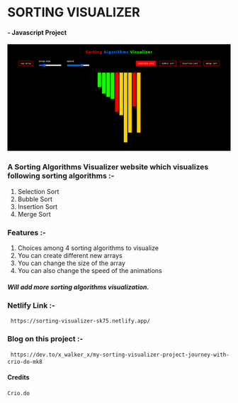 # SORTING VISUALIZER
####      - Javascript Project

![Site Image](./sorting_visualizer.png?raw=true "Sorting Viusalizer")

### A Sorting Algorithms Visualizer website which visualizes following sorting algorithms :- 
1. Selection Sort
2. Bubble Sort
3. Insertion Sort
4. Merge Sort

### Features :- 
1. Choices among 4 sorting algorithms to visualize
2. You can create different new arrays  
3. You can change the size of the array 
4. You can also change the speed of the animations

##### Will add more sorting algorithms visualization.  

### Netlify Link :- 
     https://sorting-visualizer-sk75.netlify.app/

### Blog on this project :- 
     https://dev.to/x_walker_x/my-sorting-visualizer-project-journey-with-crio-do-mk8

#### Credits 
    Crio.do
